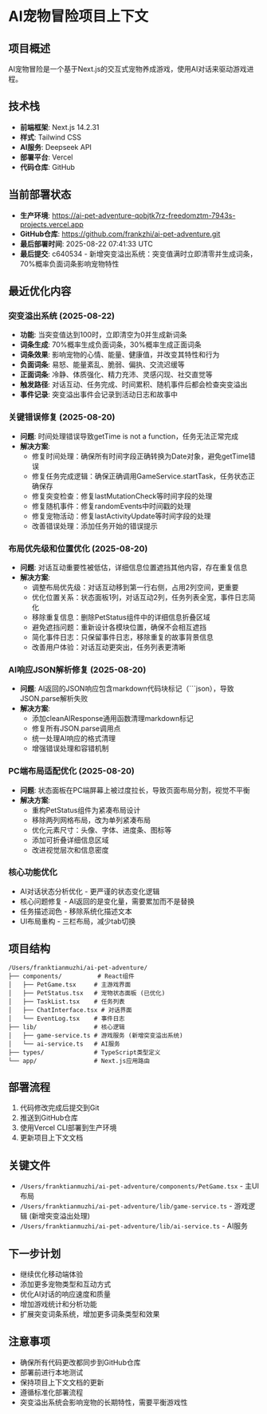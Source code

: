 # AI宠物冒险项目上下文

## 项目概述
AI宠物冒险是一个基于Next.js的交互式宠物养成游戏，使用AI对话来驱动游戏进程。

## 技术栈
- **前端框架**: Next.js 14.2.31
- **样式**: Tailwind CSS
- **AI服务**: Deepseek API
- **部署平台**: Vercel
- **代码仓库**: GitHub

## 当前部署状态
- **生产环境**: https://ai-pet-adventure-qobjtk7rz-freedomztm-7943s-projects.vercel.app
- **GitHub仓库**: https://github.com/frankzhi/ai-pet-adventure.git
- **最后部署时间**: 2025-08-22 07:41:33 UTC
- **最后提交**: c640534 - 新增突变溢出系统：突变值满时立即清零并生成词条，70%概率负面词条影响宠物特性

## 最近优化内容

### 突变溢出系统 (2025-08-22)
- **功能**: 当突变值达到100时，立即清空为0并生成新词条
- **词条生成**: 70%概率生成负面词条，30%概率生成正面词条
- **词条效果**: 影响宠物的心情、能量、健康值，并改变其特性和行为
- **负面词条**: 易怒、能量紊乱、脆弱、偏执、交流迟缓等
- **正面词条**: 冷静、体质强化、精力充沛、灵感闪现、社交直觉等
- **触发路径**: 对话互动、任务完成、时间累积、随机事件后都会检查突变溢出
- **事件记录**: 突变溢出事件会记录到活动日志和故事中

### 关键错误修复 (2025-08-20)
- **问题**: 时间处理错误导致getTime is not a function，任务无法正常完成
- **解决方案**: 
  - 修复时间处理：确保所有时间字段正确转换为Date对象，避免getTime错误
  - 修复任务完成逻辑：确保正确调用GameService.startTask，任务状态正确保存
  - 修复突变检查：修复lastMutationCheck等时间字段的处理
  - 修复随机事件：修复randomEvents中时间戳的处理
  - 修复宠物活动：修复lastActivityUpdate等时间字段的处理
  - 改善错误处理：添加任务开始的错误提示

### 布局优先级和位置优化 (2025-08-20)
- **问题**: 对话互动重要性被低估，详细信息位置遮挡其他内容，存在重复信息
- **解决方案**: 
  - 调整布局优先级：对话互动移到第一行右侧，占用2列空间，更重要
  - 优化位置关系：状态面板1列，对话互动2列，任务列表全宽，事件日志简化
  - 移除重复信息：删除PetStatus组件中的详细信息折叠区域
  - 避免遮挡问题：重新设计各模块位置，确保不会相互遮挡
  - 简化事件日志：只保留事件日志，移除重复的故事背景信息
  - 改善用户体验：对话互动更突出，任务列表更清晰

### AI响应JSON解析修复 (2025-08-20)
- **问题**: AI返回的JSON响应包含markdown代码块标记（```json），导致JSON.parse解析失败
- **解决方案**: 
  - 添加cleanAIResponse通用函数清理markdown标记
  - 修复所有JSON.parse调用点
  - 统一处理AI响应的格式清理
  - 增强错误处理和容错机制

### PC端布局适配优化 (2025-08-20)
- **问题**: 状态面板在PC端屏幕上被过度拉长，导致页面布局分割，视觉不平衡
- **解决方案**: 
  - 重构PetStatus组件为紧凑布局设计
  - 移除两列网格布局，改为单列紧凑布局
  - 优化元素尺寸：头像、字体、进度条、图标等
  - 添加可折叠详细信息区域
  - 改进视觉层次和信息密度

### 核心功能优化
- AI对话状态分析优化 - 更严谨的状态变化逻辑
- 核心问题修复 - AI返回的是变化量，需要累加而不是替换
- 任务描述润色 - 移除系统化描述文本
- UI布局重构 - 三栏布局，减少tab切换

## 项目结构
```
/Users/franktianmuzhi/ai-pet-adventure/
├── components/          # React组件
│   ├── PetGame.tsx     # 主游戏界面
│   ├── PetStatus.tsx   # 宠物状态面板 (已优化)
│   ├── TaskList.tsx    # 任务列表
│   ├── ChatInterface.tsx # 对话界面
│   └── EventLog.tsx    # 事件日志
├── lib/                # 核心逻辑
│   ├── game-service.ts # 游戏服务 (新增突变溢出系统)
│   └── ai-service.ts   # AI服务
├── types/              # TypeScript类型定义
└── app/                # Next.js应用路由
```

## 部署流程
1. 代码修改完成后提交到Git
2. 推送到GitHub仓库
3. 使用Vercel CLI部署到生产环境
4. 更新项目上下文文档

## 关键文件
- `/Users/franktianmuzhi/ai-pet-adventure/components/PetGame.tsx` - 主UI布局
- `/Users/franktianmuzhi/ai-pet-adventure/lib/game-service.ts` - 游戏逻辑 (新增突变溢出处理)
- `/Users/franktianmuzhi/ai-pet-adventure/lib/ai-service.ts` - AI服务

## 下一步计划
- 继续优化移动端体验
- 添加更多宠物类型和互动方式
- 优化AI对话的响应速度和质量
- 增加游戏统计和分析功能
- 扩展突变词条系统，增加更多词条类型和效果

## 注意事项
- 确保所有代码更改都同步到GitHub仓库
- 部署前进行本地测试
- 保持项目上下文文档的更新
- 遵循标准化部署流程
- 突变溢出系统会影响宠物的长期特性，需要平衡游戏性
